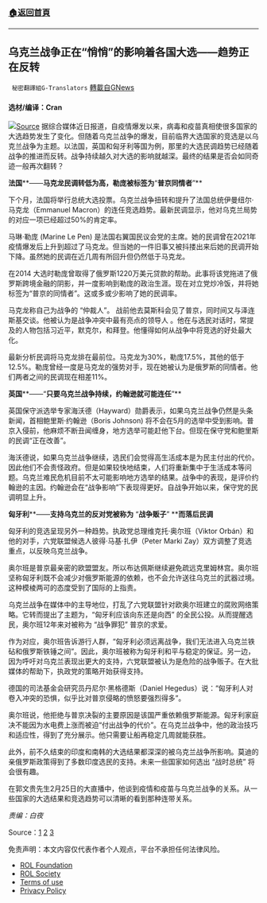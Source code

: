 ###  [:house:返回首頁](https://github.com/ourhimalayas/txt)
---


## 乌克兰战争正在“悄悄”的影响着各国大选——趋势正在反转
` 秘密翻譯組G-Translators` [轉載自GNews](https://gnews.org/zh-hans/2205938/)

#### 选材/编译：Cran
![](https://assets.gnews.org/wp-content/uploads/2022/03/16478849951.png)[Source](https://oneearthfuture.org/datasets/reign)
据综合媒体近日报道，自疫情爆发以来，病毒和疫苗真相使很多国家的大选趋势发生了变化。但随着乌克兰战争的爆发，目前临界大选国家的竞选是以乌克兰战争为主题。以法国，英国和匈牙利等国为例，那里的大选民调趋势已经随着战争的推进而反转。战争持续越久对大选的影响就越深。最终的结果是否会如同奇迹一般再次翻转？

**法国****——****马克龙民调转低为高，勒庞被标签为****“****普京同情者****”**

下个月，法国将举行总统大选投票。乌克兰战争扭转和提升了法国总统伊曼纽尔·马克龙（Emmanuel Macron）的连任竞选趋势。最新民调显示，他对乌克兰局势的对应一项已经超过50%的肯定率。

马琳·勒庞 (Marine Le Pen) 是法国右翼国民议会党的主席。她的民调曾在2021年疫情爆发后上升到超过了马克龙。但当她的一件旧事又被抖搂出来后她的民调开始下降。虽然她的民调在近几周有所回升但仍然低于马克龙。

在2014 大选时勒庞曾取得了俄罗斯1220万美元贷款的帮助。此事将该党拖进了俄罗斯跨境金融的阴影，并一度影响到勒庞的政治生涯。现在对立党炒冷饭，并将她标签为“普京的同情者”。这或多或少影响了她的民调率。

马克龙称自己为战争的 “仲裁人”。 战前他去莫斯科会见了普京，同时间又与泽连斯基交谈。他被认为是战争冲突中最有亮点的领导人 。他在与选民对话时，常提及的人物包括习近平，默克尔，和拜登。他懂得如何从战争中将竞选的好处最大化。

最新分析民调将马克龙排在最前位。马克龙为30%，勒庞17.5%，其他的低于12.5%。勒庞曾经一度是马克龙的强势对手，现在她被认为是俄罗斯的同情者。他们两者之间的民调现在相差11%。

**英国****——“****只要乌克兰战争持续，约翰逊就可能连任****”**

英国保守派选举专家海沃德（Hayward）勋爵表示，如果乌克兰战争仍然是头条新闻，首相鲍里斯·约翰逊（Boris Johnson) 将不会在5月的选举中受到影响。普京入侵前，他麻烦不断丑闻缠身，地方选举可能赶他下台。但现在保守党和鲍里斯的民调“正在改善”。

海沃德说，如果乌克兰战争继续，选民们会觉得高生活成本是为民主付出的代价。因此他们不会责怪政府。但是如果较快地结束，人们将重新集中于生活成本等问题。乌克兰难民危机目前不太可能影响地方选举的结果。战争中的表现，是评价约翰逊的主因。约翰逊会在“战争影响”下表现得更好。自战争开始以来，保守党的民调明显上升。

**匈牙利****——****支持乌克兰的反对党被称为**** “****战争贩子****” ****而落后民调**

匈牙利的竞选呈现另外一种趋势。执政党总理维克托·奥尔班（Viktor Orbán）和他的对手，六党联盟候选人彼得·马基·扎伊（Peter Marki Zay）双方调整了竞选重点，以反映乌克兰战争。

奥尔班是普京最亲密的欧盟盟友。所以布达佩斯继续避免疏远克里姆林宫。奥尔班坚称匈牙利既不会减少对俄罗斯能源的依赖，也不会允许送往乌克兰的武器过境。这种模棱两可的态度受到了国际的上指责。

乌克兰战争在媒体中的主导地位，打乱了六党联盟针对欧奥尔班建立的腐败网络策略。它转而提出了主题为，“匈牙利应该向东还是向西” 的全民公投。从而提醒选民，奥尔班12年来对被称为 “战争罪犯” 普京的求爱。

作为对应，奥尔班告诉游行人群，“匈牙利必须远离战争，我们无法进入乌克兰铁砧和俄罗斯铁锤之间”。因此，奥尔班被称为匈牙利和平与稳定的保证。另一边，因为呼吁对乌克兰表现出更大的支持，六党联盟被认为是危险的战争贩子。在大批媒体的帮助下，执政党的策略开始获得支持。

德国的司法基金会研究员丹尼尔·黑格德斯（Daniel Hegedus）说：“匈牙利人对卷入冲突的恐惧，似乎比对普京侵略的愤怒要强烈得多”。

奥尔班说，他拒绝与普京决裂的主要原因是该国严重依赖俄罗斯能源。匈牙利家庭决不能因为水电费上涨而被迫“付出战争的代价”。在乌克兰战争中，他的政治技巧和适应性，得到了充分展示。他只需要让船再稳定几周就能获胜。

此外，前不久结束的印度和南韩的大选结果都深深的被乌克兰战争所影响。莫迪的亲俄罗斯政策得到了多数印度选民的支持。未来一些国家如何选出 “战时总统” 将会很有趣。

在郭文贵先生2月25日的大直播中，他谈到疫情和疫苗与乌克兰战争的关系。从一些国家的大选结果和竞选趋势可以清晰的看到那种连带关系。

*责编：白夜*

Source：[1](https://www.aljazeera.com/news/2022/3/17/russias-war-in-ukraine-dominates-hungarys-election-campaign) [2](https://inews.co.uk/news/politics/saved-by-putin-ukraine-war-help-boris-johnson-local-elections-1521238) [3](https://www.wionews.com/videos/gravitas-how-ukraine-war-boosted-macrons-re-election-campaign-463622)

 

免责声明：本文内容仅代表作者个人观点，平台不承担任何法律风险。

- [ROL Foundation](https://rolfoundation.org/)
- [ROL Society](https://rolsociety.org/)
- [Terms of use](https://gnews.org/terms-of-use-3/)
- [Privacy Policy](https://gnews.org/privacy-policy/)
